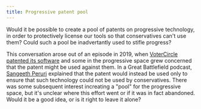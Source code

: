 ```yaml
---
title: Progressive patent pool
---
```


Would it be possible to create a pool of patents on progressive technology, in order to protectively license our tools so that conservatives can't use them? Could such a pool be inadvertantly used to stifle progress?

This conversation arose out of an episode in 2019, when [VoterCircle patented its software](https://patft.uspto.gov/netacgi/nph-Parser?Sect1=PTO2&Sect2=HITOFF&p=1&u=%2Fnetahtml%2FPTO%2Fsearch-bool.html&r=1&f=G&l=50&co1=AND&d=PTXT&s1=Votercircle&s2=Databases&OS=Votercircle+AND+Databases&RS=Votercircle+AND+Databases) and some in the progressive space grew concerned that the patent might be used against them. In a Great Battlefield podcast, [Sangeeth Peruri](https://www.resistancedashboard.com/node/620) explained that the patent would instead be used only to ensure that such technology could not be used by conservatives. There was some subsequent interest increating a "pool" for the progressive space, but it's unclear where this effort went or if it was in fact abandoned. Would it be a good idea, or is it right to leave it alone?